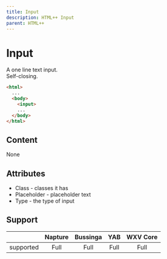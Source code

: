 ```yaml
---
title: Input
description: HTML++ Input
parent: HTML++
---
```

# Input

A one line text input.\
Self-closing.

```html
<html>
  ...
  <body>
    <input>
    ...
  </body>
</html>
```

## Content

None

## Attributes

- Class - classes it has
- Placeholder - placeholder text
- Type - the type of input

## Support

|           | Napture | Bussinga | YAB  | WXV Core |
| --------- | :-----: | :------: | :--: | :------: |
| supported | Full    | Full     | Full | Full     |
